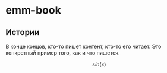 # emm-book

## Истории

В конце концов, кто-то пишет контент, кто-то его читает. Это конкретный пример того, как и что пишется.

$$sin(x)$$
